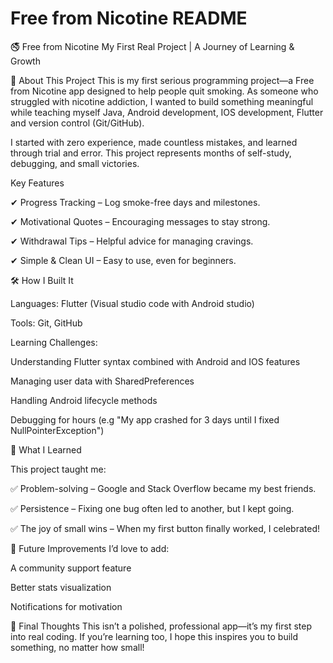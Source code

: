 # Free from Nicotine README
🚭 Free from Nicotine
My First Real Project | A Journey of Learning & Growth

🌟 About This Project
This is my first serious programming project—a Free from Nicotine app designed to help people quit smoking. As someone who struggled with nicotine addiction, I wanted to build something meaningful while teaching myself Java, Android development, IOS development, Flutter and version control (Git/GitHub).

I started with zero experience, made countless mistakes, and learned through trial and error. This project represents months of self-study, debugging, and small victories.

Key Features

✔ Progress Tracking – Log smoke-free days and milestones.

✔ Motivational Quotes – Encouraging messages to stay strong.

✔ Withdrawal Tips – Helpful advice for managing cravings.

✔ Simple & Clean UI – Easy to use, even for beginners.

🛠 How I Built It

Languages: Flutter (Visual studio code with Android studio)

Tools: Git, GitHub

Learning Challenges:

Understanding Flutter syntax combined with Android and IOS features

Managing user data with SharedPreferences

Handling Android lifecycle methods

Debugging for hours (e.g "My app crashed for 3 days until I fixed NullPointerException")


📖 What I Learned

This project taught me:

✅ Problem-solving – Google and Stack Overflow became my best friends.

✅ Persistence – Fixing one bug often led to another, but I kept going.

✅ The joy of small wins – When my first button finally worked, I celebrated!

🚀 Future Improvements
I’d love to add:

A community support feature

Better stats visualization

Notifications for motivation

💬 Final Thoughts
This isn’t a polished, professional app—it’s my first step into real coding. If you’re learning too, I hope this inspires you to build something, no matter how small!




